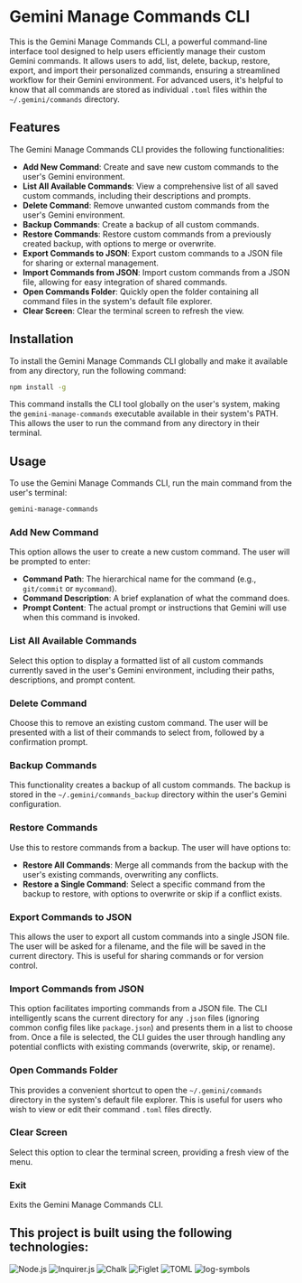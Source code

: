 # Gemini Manage Commands CLI

This is the Gemini Manage Commands CLI, a powerful command-line interface tool designed to help users efficiently manage their custom Gemini commands. It allows users to add, list, delete, backup, restore, export, and import their personalized commands, ensuring a streamlined workflow for their Gemini environment. For advanced users, it's helpful to know that all commands are stored as individual `.toml` files within the `~/.gemini/commands` directory.

## Features

The Gemini Manage Commands CLI provides the following functionalities:

*   **Add New Command**: Create and save new custom commands to the user's Gemini environment.
*   **List All Available Commands**: View a comprehensive list of all saved custom commands, including their descriptions and prompts.
*   **Delete Command**: Remove unwanted custom commands from the user's Gemini environment.
*   **Backup Commands**: Create a backup of all custom commands.
*   **Restore Commands**: Restore custom commands from a previously created backup, with options to merge or overwrite.
*   **Export Commands to JSON**: Export custom commands to a JSON file for sharing or external management.
*   **Import Commands from JSON**: Import custom commands from a JSON file, allowing for easy integration of shared commands.
*   **Open Commands Folder**: Quickly open the folder containing all command files in the system's default file explorer.
*   **Clear Screen**: Clear the terminal screen to refresh the view.


## Installation

To install the Gemini Manage Commands CLI globally and make it available from any directory, run the following command:

```bash
npm install -g
```

This command installs the CLI tool globally on the user's system, making the `gemini-manage-commands` executable available in their system's PATH. This allows the user to run the command from any directory in their terminal.



## Usage

To use the Gemini Manage Commands CLI, run the main command from the user's terminal:

```bash
gemini-manage-commands
```

### Add New Command

This option allows the user to create a new custom command. The user will be prompted to enter:

*   **Command Path**: The hierarchical name for the command (e.g., `git/commit` or `mycommand`).
*   **Command Description**: A brief explanation of what the command does.
*   **Prompt Content**: The actual prompt or instructions that Gemini will use when this command is invoked.

### List All Available Commands

Select this option to display a formatted list of all custom commands currently saved in the user's Gemini environment, including their paths, descriptions, and prompt content.

### Delete Command

Choose this to remove an existing custom command. The user will be presented with a list of their commands to select from, followed by a confirmation prompt.

### Backup Commands

This functionality creates a backup of all custom commands. The backup is stored in the `~/.gemini/commands_backup` directory within the user's Gemini configuration.

### Restore Commands

Use this to restore commands from a backup. The user will have options to:

*   **Restore All Commands**: Merge all commands from the backup with the user's existing commands, overwriting any conflicts.
*   **Restore a Single Command**: Select a specific command from the backup to restore, with options to overwrite or skip if a conflict exists.

### Export Commands to JSON

This allows the user to export all custom commands into a single JSON file. The user will be asked for a filename, and the file will be saved in the current directory. This is useful for sharing commands or for version control.

### Import Commands from JSON

This option facilitates importing commands from a JSON file. The CLI intelligently scans the current directory for any `.json` files (ignoring common config files like `package.json`) and presents them in a list to choose from. Once a file is selected, the CLI guides the user through handling any potential conflicts with existing commands (overwrite, skip, or rename).

### Open Commands Folder

This provides a convenient shortcut to open the `~/.gemini/commands` directory in the system's default file explorer. This is useful for users who wish to view or edit their command `.toml` files directly.

### Clear Screen

Select this option to clear the terminal screen, providing a fresh view of the menu.

### Exit

Exits the Gemini Manage Commands CLI.

## This project is built using the following technologies:

![Node.js](https://img.shields.io/badge/Node.js-gray?style=flat&logo=node.js&logoColor=white)
![Inquirer.js](https://img.shields.io/badge/inquirer-gray?style=flat)
![Chalk](https://img.shields.io/badge/chalk-gray?style=flat)
![Figlet](https://img.shields.io/badge/figlet-gray?style=flat)
![TOML](https://img.shields.io/badge/TOML-gray?style=flat)
![log-symbols](https://img.shields.io/badge/log--symbols-gray?style=flat)
